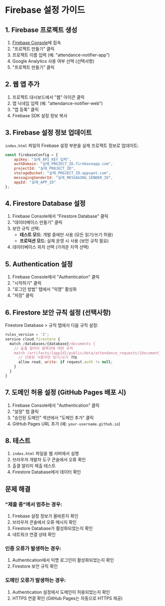 # Firebase 설정 가이드

## 1. Firebase 프로젝트 생성

1. [Firebase Console](https://console.firebase.google.com/)에 접속
2. "프로젝트 만들기" 클릭
3. 프로젝트 이름 입력 (예: "attendance-notifier-app")
4. Google Analytics 사용 여부 선택 (선택사항)
5. "프로젝트 만들기" 클릭

## 2. 웹 앱 추가

1. 프로젝트 대시보드에서 "웹" 아이콘 클릭
2. 앱 닉네임 입력 (예: "attendance-notifier-web")
3. "앱 등록" 클릭
4. Firebase SDK 설정 정보 복사

## 3. Firebase 설정 정보 업데이트

`index.html` 파일의 Firebase 설정 부분을 실제 프로젝트 정보로 업데이트:

```javascript
const firebaseConfig = {
    apiKey: "실제_API_KEY_입력",
    authDomain: "실제_PROJECT_ID.firebaseapp.com",
    projectId: "실제_PROJECT_ID",
    storageBucket: "실제_PROJECT_ID.appspot.com",
    messagingSenderId: "실제_MESSAGING_SENDER_ID",
    appId: "실제_APP_ID"
};
```

## 4. Firestore Database 설정

1. Firebase Console에서 "Firestore Database" 클릭
2. "데이터베이스 만들기" 클릭
3. 보안 규칙 선택:
   - **테스트 모드**: 개발 중에만 사용 (모든 읽기/쓰기 허용)
   - **프로덕션 모드**: 실제 운영 시 사용 (보안 규칙 필요)
4. 데이터베이스 위치 선택 (가까운 지역 선택)

## 5. Authentication 설정

1. Firebase Console에서 "Authentication" 클릭
2. "시작하기" 클릭
3. "로그인 방법" 탭에서 "익명" 활성화
4. "저장" 클릭

## 6. Firestore 보안 규칙 설정 (선택사항)

Firestore Database > 규칙 탭에서 다음 규칙 설정:

```javascript
rules_version = '2';
service cloud.firestore {
  match /databases/{database}/documents {
    // 출결 알리미 컬렉션에 대한 규칙
    match /artifacts/{appId}/public/data/attendance_requests/{document} {
      // 인증된 사용자만 읽기/쓰기 가능
      allow read, write: if request.auth != null;
    }
  }
}
```

## 7. 도메인 허용 설정 (GitHub Pages 배포 시)

1. Firebase Console에서 "Authentication" 클릭
2. "설정" 탭 클릭
3. "승인된 도메인" 섹션에서 "도메인 추가" 클릭
4. GitHub Pages URL 추가 (예: `your-username.github.io`)

## 8. 테스트

1. `index.html` 파일을 웹 서버에서 실행
2. 브라우저 개발자 도구 콘솔에서 오류 확인
3. 출결 알리미 제출 테스트
4. Firestore Database에서 데이터 확인

## 문제 해결

### "제출 중"에서 멈추는 경우:
1. Firebase 설정 정보가 올바른지 확인
2. 브라우저 콘솔에서 오류 메시지 확인
3. Firestore Database가 활성화되었는지 확인
4. 네트워크 연결 상태 확인

### 인증 오류가 발생하는 경우:
1. Authentication에서 익명 로그인이 활성화되었는지 확인
2. Firestore 보안 규칙 확인

### 도메인 오류가 발생하는 경우:
1. Authentication 설정에서 도메인이 허용되었는지 확인
2. HTTPS 연결 확인 (GitHub Pages는 자동으로 HTTPS 제공) 
